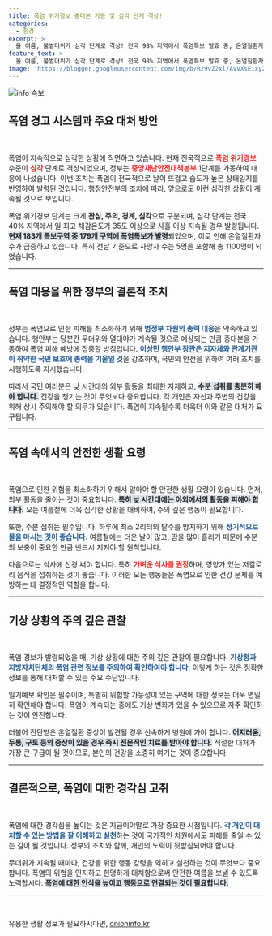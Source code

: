 ```yaml
---
title: 폭염 위기경보 중대본 가동 및 심각 단계 격상!
categories:
  - 환경
excerpt: >
  올 여름, 불볕더위가 심각 단계로 격상! 전국 98% 지역에서 폭염특보 발효 중, 온열질환자 급증. 정부는 총력 대응 중, 국민들에겐 건강 수칙 준수 요청!
feature_text: >
  올 여름, 불볕더위가 심각 단계로 격상! 전국 98% 지역에서 폭염특보 발효 중, 온열질환자 급증. 정부는 총력 대응 중, 국민들에겐 건강 수칙 준수 요청!
image: 'https://blogger.googleusercontent.com/img/b/R29vZ2xl/AVvXsEixyZcFfHzMRdzZMjFBmAUKJYCLCGyLL1o632UiGVXcaFdKo_bkvkuCioo0uUKlGfBVcT3P84aROyZIXSBEx3Aw5nCQ3pTgDom1WDC4m8eifvWiAmWEEVb4x6G_l8C0QH225ldMjyaFvpxGEBGNO37VmDTDMHGhJPq73UglMfDca1-0aw/s1600/blogspot.png'
---
```


<p><img src="https://blogger.googleusercontent.com/img/b/R29vZ2xl/AVvXsEixyZcFfHzMRdzZMjFBmAUKJYCLCGyLL1o632UiGVXcaFdKo_bkvkuCioo0uUKlGfBVcT3P84aROyZIXSBEx3Aw5nCQ3pTgDom1WDC4m8eifvWiAmWEEVb4x6G_l8C0QH225ldMjyaFvpxGEBGNO37VmDTDMHGhJPq73UglMfDca1-0aw/s1600/blogspot.png" alt="info 속보" /></p>

<h2 data-ke-size="size26">폭염 경고 시스템과 주요 대처 방안</h2>

<p data-ke-size="size16">&nbsp;</p>

<p>폭염이 지속적으로 심각한 상황에 직면하고 있습니다. 현재 전국적으로 <b><span style="color: #ee2323;">폭염 위기경보</span></b> 수준이 <b><span style="color: #ee2323;">심각</span></b> 단계로 격상되었으며, 정부는 <b><span style="color: #ee2323;">중앙재난안전대책본부</span></b> 1단계를 가동하여 대응에 나섰습니다. 이번 조치는 폭염이 전국적으로 날이 뜨겁고 습도가 높은 상태일지를 반영하여 발령된 것입니다. 행정안전부의 조치에 따라, 앞으로도 이런 심각한 상황이 계속될 것으로 보입니다. </p>

<p>폭염 위기경보 단계는 크게 <b>관심, 주의, 경계, 심각</b>으로 구분되며, 심각 단계는 전국 40% 지역에서 일 최고 체감온도가 35도 이상으로 사흘 이상 지속될 경우 발령됩니다. <b><span style="background-color: #21538527;">현재 183개 특보구역 중 179개 구역에 폭염특보가 발령</span></b>되었으며, 이로 인해 온열질환자 수가 급증하고 있습니다. 특히 전날 기준으로 사망자 수는 5명을 포함해 총 1100명이 되었습니다.</p>

<hr>

<h2 data-ke-size="size26">폭염 대응을 위한 정부의 결론적 조치</h2>

<p data-ke-size="size16">&nbsp;</p>

<p>정부는 폭염으로 인한 피해를 최소화하기 위해 <b><span style="color: #1a5490;">범정부 차원의 총력 대응</span></b>을 약속하고 있습니다. 행안부는 당분간 무더위와 열대야가 계속될 것으로 예상되는 만큼 중대본을 가동하여 폭염 피해 예방에 집중할 방침입니다. <b><span style="color: #1a5490;">이상민 행안부 장관은 지자체와 관계기관이 취약한 국민 보호에 총력을 기울일 것</span></b>을 강조하며, 국민의 안전을 위하여 여러 조치를 시행하도록 지시했습니다.</p>

<p>따라서 국민 여러분은 낮 시간대의 외부 활동을 최대한 자제하고, <b><span style="background-color: #21538527;">수분 섭취를 충분히 해야 합니다.</span></b> 건강을 챙기는 것이 무엇보다 중요합니다. 각 개인은 자신과 주변의 건강을 위해 상시 주의해야 할 의무가 있습니다. 폭염이 지속될수록 더욱더 이와 같은 대처가 요구됩니다.</p>

<hr>

<h2 data-ke-size="size26">폭염 속에서의 안전한 생활 요령</h2>

<p data-ke-size="size16">&nbsp;</p>

<p>폭염으로 인한 위험을 최소화하기 위해서 알아야 할 안전한 생활 요령이 있습니다. 먼저, 외부 활동을 줄이는 것이 중요합니다. <b><span style="background-color: #21538527;">특히 낮 시간대에는 야외에서의 활동을 피해야 합니다.</span></b> 오는 여름철에 더욱 심각한 상황을 대비하여, 주의 깊은 행동이 필요합니다.</p>

<p>또한, 수분 섭취는 필수입니다. 하루에 최소 2리터의 탈수를 방지하기 위해 <b><span style="color: #1a5490;">정기적으로 물을 마시는 것이 좋습니다.</span></b> 여름철에는 더운 날이 많고, 땀을 많이 흘리기 때문에 수분의 보충이 중요한 만큼 반드시 지켜야 할 원칙입니다.</p>

<p>다음으로는 식사에 신경 써야 합니다. 특히 <b><span style="color: #ee2323;">가벼운 식사를 권장</span></b>하며, 영양가 있는 저칼로리 음식을 섭취하는 것이 좋습니다. 이러한 모든 행동들은 폭염으로 인한 건강 문제를 예방하는 데 결정적인 역할을 합니다.</p>

<hr>

<h2 data-ke-size="size26">기상 상황의 주의 깊은 관찰</h2>

<p data-ke-size="size16">&nbsp;</p>

<p>폭염 경보가 발령되었을 때, 기상 상황에 대한 주의 깊은 관찰이 필요합니다. <b><span style="color: #1a5490;">기상청과 지방자치단체의 폭염 관련 정보를 주의하여 확인하여야 합니다.</span></b> 이렇게 하는 것은 정확한 정보를 통해 대처할 수 있는 주요 수단입니다.</p>

<p>일기예보 확인은 필수이며, 특별히 위험할 가능성이 있는 구역에 대한 정보는 더욱 면밀히 확인해야 합니다. 폭염이 계속되는 중에도 기상 변화가 있을 수 있으므로 자주 확인하는 것이 안전합니다.</p>

<p>더불어 진단받은 온열질환 증상이 발견될 경우 신속하게 병원에 가야 합니다. <b><span style="background-color: #21538527;">어지러움, 두통, 구토 등의 증상이 있을 경우 즉시 전문적인 치료를 받아야 합니다.</span></b> 적절한 대처가 가장 큰 구급이 될 것이므로, 본인의 건강을 소중히 여기는 것이 중요합니다.</p>

<hr>

<h2 data-ke-size="size26">결론적으로, 폭염에 대한 경각심 고취</h2>

<p data-ke-size="size16">&nbsp;</p>

<p>폭염에 대한 경각심을 높이는 것은 지금이야말로 가장 중요한 시점입니다. <b><span style="color: #1a5490;">각 개인이 대처할 수 있는 방법을 잘 이해하고 실천</span></b>하는 것이 국가적인 차원에서도 피해를 줄일 수 있는 길이 될 것입니다. 정부의 조치와 함께, 개인의 노력이 뒷받침되어야 합니다.</p>

<p>무더위가 지속될 때마다, 건강을 위한 행동 강령을 익히고 실천하는 것이 무엇보다 중요합니다. 폭염의 위협을 인지하고 현명하게 대처함으로써 안전한 여름을 보낼 수 있도록 노력합시다. <b><span style="background-color: #21538527;">폭염에 대한 인식을 높이고 행동으로 연결되는 것이 필요합니다.</span></b></p>

<hr>

<p data-ke-size="size16">&nbsp;</p>
유용한 생활 정보가 필요하시다면, <a href="https://onioninfo.kr" rel="dofollow">onioninfo.kr</a>


